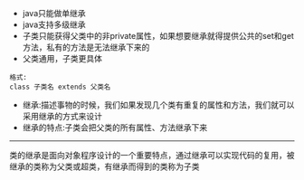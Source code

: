 * java只能做单继承
* java支持多级继承
* 子类只能获得父类中的非private属性，如果想要继承就得提供公共的set和get方法，私有的方法是无法继承下来的
* 父类通用，子类更具体

```
格式:
class 子类名 extends 父类名
```

* 继承:描述事物的时候，我们如果发现几个类有重复的属性和方法，我们就可以采用继承的方式来设计
* 继承的特点:子类会把父类的所有属性、方法继承下来

---

类的继承是面向对象程序设计的一个重要特点，通过继承可以实现代码的复用，被继承的类称为父类或超类，有继承而得到的类称为子类

